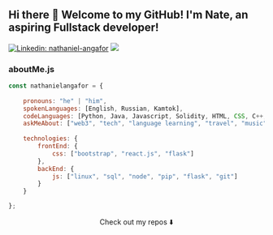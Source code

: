 ## Hi there 👋 Welcome to my GitHub! I'm Nate, an aspiring Fullstack developer!

[![Linkedin: nathaniel-angafor](https://img.shields.io/badge/-amado-blue?style=flat-square&logo=Linkedin&logoColor=white&link=https://https://www.linkedin.com/in/amado-abaca-59845a1b4/)](https://www.linkedin.com/in/amado-abaca-59845a1b4/)
![](https://visitor-badge.glitch.me/badge?page_id=nathanielangafor.nathanielangafor)

### aboutMe.js

```javascript
const nathanielangafor = {
    
    pronouns: "he" | "him",
    spokenLanguages: [English, Russian, Kamtok],
    codeLanguages: [Python, Java, Javascript, Solidity, HTML, CSS, C++, C],
    askMeAbout: ["web3", "tech", "language learning", "travel", "music", "coffee"],
    
    technologies: {
        frontEnd: {
            css: ["bootstrap", "react.js", "flask"]
        },
        backEnd: {
            js: ["linux", "sql", "node", "pip", "flask", "git"]
        }        
    }

};
```

<p align="center">
Check out my repos ⬇️  
</p>

